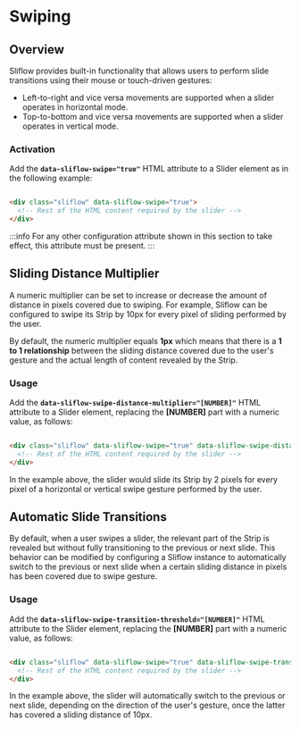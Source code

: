 # Swiping

## Overview

Sliflow provides built-in functionality that allows users to perform slide transitions using their mouse or touch-driven
gestures:

- Left-to-right and vice versa movements are supported when a slider operates in horizontal mode.
- Top-to-bottom and vice versa movements are supported when a slider operates in vertical mode.

### Activation

Add the **`data-sliflow-swipe="true"`** HTML attribute to a Slider element as in the following example:

```html

<div class="sliflow" data-sliflow-swipe="true">
  <!-- Rest of the HTML content required by the slider -->
</div>
```

:::info
For any other configuration attribute shown in this section to take effect, this attribute must be present.
:::

## Sliding Distance Multiplier

A numeric multiplier can be set to increase or decrease the amount of distance in pixels covered due to swiping. For
example, Sliflow can be configured to swipe its Strip by 10px for every pixel of sliding performed by the user.

By default, the numeric multiplier equals **1px** which means that there is a **1 to 1 relationship** between the
sliding distance covered due to the user's gesture and the actual length of content revealed by the Strip.

### Usage

Add the **`data-sliflow-swipe-distance-multiplier="[NUMBER]"`** HTML attribute to a Slider element, replacing the
**[NUMBER]** part with a numeric value, as follows:

```html

<div class="sliflow" data-sliflow-swipe="true" data-sliflow-swipe-distance-multiplier="2">
  <!-- Rest of the HTML content required by the slider -->
</div>
```

In the example above, the slider would slide its Strip by 2 pixels for every pixel of a horizontal or vertical swipe
gesture performed by the user.

## Automatic Slide Transitions

By default, when a user swipes a slider, the relevant part of the Strip is revealed but without fully transitioning to
the previous or next slide. This behavior can be modified by configuring a Sliflow instance to automatically switch to
the previous or next slide when a certain sliding distance in pixels has been covered due to swipe gesture.

### Usage

Add the **`data-sliflow-swipe-transition-threshold="[NUMBER]"`** HTML attribute to the Slider element, replacing the
**[NUMBER]** part with a numeric value, as follows:

```html

<div class="sliflow" data-sliflow-swipe="true" data-sliflow-swipe-transition-threshold="10">
  <!-- Rest of the HTML content required by the slider -->
</div>
```

In the example above, the slider will automatically switch to the previous or next slide, depending on the direction of
the user's gesture, once the latter has covered a sliding distance of 10px.
